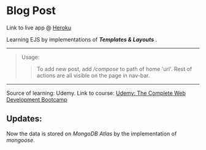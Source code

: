 # Blog Post

Link to live app @ [Heroku](https://afternoon-dusk-78712.herokuapp.com/)

Learning EJS by implementations of **_Templates & Layouts_** .

***
>Usage:
>>To add new post, add _/compose_ to path of home 'url'.
>>Rest of actions are all visible on the page in nav-bar. 
***

Source of learning: Udemy.
Link to course: [Udemy: The Complete Web Development Bootcamp](https://www.udemy.com/course/the-complete-web-development-bootcamp/)

## Updates:

Now the data is stored on _MongoDB Atlas_ by the implementation of _mongoose_.